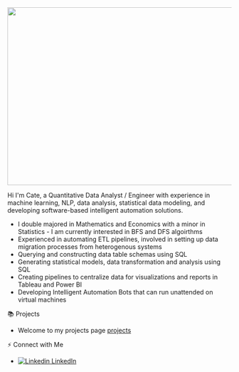 
<img src="https://github.com/cateallen/cateallen/assets/137816906/4ec00a67-5053-42dc-a075-030a50f7fccb" width="1100" height="400">



Hi I'm Cate, a Quantitative Data Analyst / Engineer with experience in machine learning, NLP, data analysis,
statistical data modeling, and developing software-based intelligent automation solutions.


+ I double majored in Mathematics and Economics with a minor in Statistics - I am currently interested in BFS and DFS algoirthms
+ Experienced in automating ETL pipelines, involved in setting up data migration processes from heterogenous systems
+ Querying and constructing data table schemas using SQL
+ Generating statistical models, data transformation and analysis using SQL
+ Creating pipelines to centralize data for visualizations and reports in Tableau and Power BI
+ Developing Intelligent Automation Bots that can run unattended on virtual machines


📚 Projects
+ Welcome to my projects page [projects](https://github.com/cateallen?tab=repositories)



⚡ Connect with Me
+ [![Linkedin](https://i.stack.imgur.com/gVE0j.png) LinkedIn](https://www.linkedin.com/in/cate-m-allen/)

